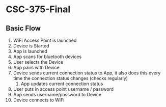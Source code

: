 # CSC-375-Final


## Basic Flow

1. WiFi Access Point is launched
2. Device is Started
3. App is launched
4. App scans for bluetooth devices
5. User selects the Device
6. App pairs with Device
7. Device sends current connection status to App, it also does this every time the connection status changes (checks regularly)
    1. App updates current connection status
8. User puts in access point username / password
9. App sends username/password to Device
10. Device connects to WiFi
